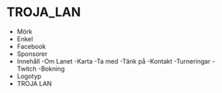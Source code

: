 # TROJA_LAN

* Mörk
* Enkel
* Facebook
* Sponsorer
* Innehåll
  -Om Lanet
  -Karta
  -Ta med
  -Tänk på
  -Kontakt
  -Turneringar
  -Twitch
  -Bokning
 * Logotyp
 * TROJA LAN
